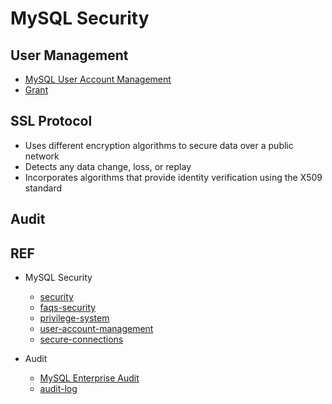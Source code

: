 # MySQL Security

## User Management

- [MySQL User Account Management](UserManagement/Readme.md)
- [Grant](UserManagement/Grant.md)

## SSL Protocol

- Uses different encryption algorithms to secure data over a public network
- Detects any data change, loss, or replay
- Incorporates algorithms that provide identity verification using the X509 standard

## Audit



## REF

- MySQL Security
  - [security](https://dev.mysql.com/doc/refman/5.6/en/security.html)
  - [faqs-security](https://dev.mysql.com/doc/refman/5.6/en/faqs-security.html)
  - [privilege-system](https://dev.mysql.com/doc/refman/5.6/en/privilege-system.html)
  - [user-account-management](https://dev.mysql.com/doc/refman/5.6/en/user-account-management.html)
  - [secure-connections](https://dev.mysql.com/doc/refman/5.6/en/secure-connections.html)

- Audit
  - [MySQL Enterprise Audit](https://www.mysql.com/products/enterprise/audit.html)
  - [audit-log](https://dev.mysql.com/doc/refman/5.5/en/audit-log.html)

